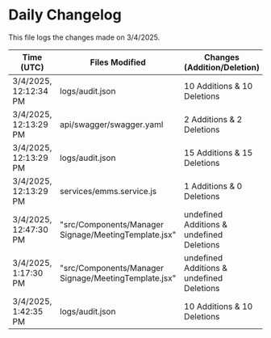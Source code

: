 # Daily Changelog

This file logs the changes made on 3/4/2025.

| Time (UTC)             | Files Modified                    | Changes (Addition/Deletion) |
|------------------------|-----------------------------------|-----------------------------|
| 3/4/2025, 12:12:34 PM | logs/audit.json | 10 Additions & 10 Deletions |
| 3/4/2025, 12:13:29 PM | api/swagger/swagger.yaml | 2 Additions & 2 Deletions|
| 3/4/2025, 12:13:29 PM | logs/audit.json | 15 Additions & 15 Deletions|
| 3/4/2025, 12:13:29 PM | services/emms.service.js | 1 Additions & 0 Deletions|
| 3/4/2025, 12:47:30 PM | "src/Components/Manager Signage/MeetingTemplate.jsx" | undefined Additions & undefined Deletions|
| 3/4/2025, 1:17:30 PM | "src/Components/Manager Signage/MeetingTemplate.jsx" | undefined Additions & undefined Deletions|
| 3/4/2025, 1:42:35 PM | logs/audit.json | 10 Additions & 10 Deletions|
